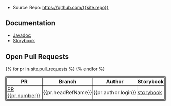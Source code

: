 
* Source Repo: <https://github.com/{{site.repo}}>

## Documentation

* [Javadoc](javadoc)
* [Storybook](storybook)

## Open Pull Requests

<style>
table, th, td {
  border: 1px solid black;
  padding: 2px;
  border-collapse: collapse;
}
tr:nth-child(even) {background-color: #f2f2f2;}
</style>

<table>
<thead>
<tr>
<th>PR</th>
<th>Branch</th>
<th>Author</th>
<th>Storybook</th>
</tr>
</thead>
<tbody>
{% for pr in site.pull_requests %}
<tr>
<td><a href="{{pr.url}}">PR {{pr.number}}</a></td>
<td>{{pr.headRefName}}</td>
<td>{{pr.author.login}}</td>
<td><a href="prs/{{pr.number}}/storybook">storybook</a></td>
</tr>
{% endfor %}
</tbody>
</table>